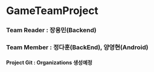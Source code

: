 # GameTeamProject

### Team Reader : 장용민(Backend)
### Team Member : 정다훈(BackEnd), 양영현(Android)

#### Project Git : Organizations 생성예정
